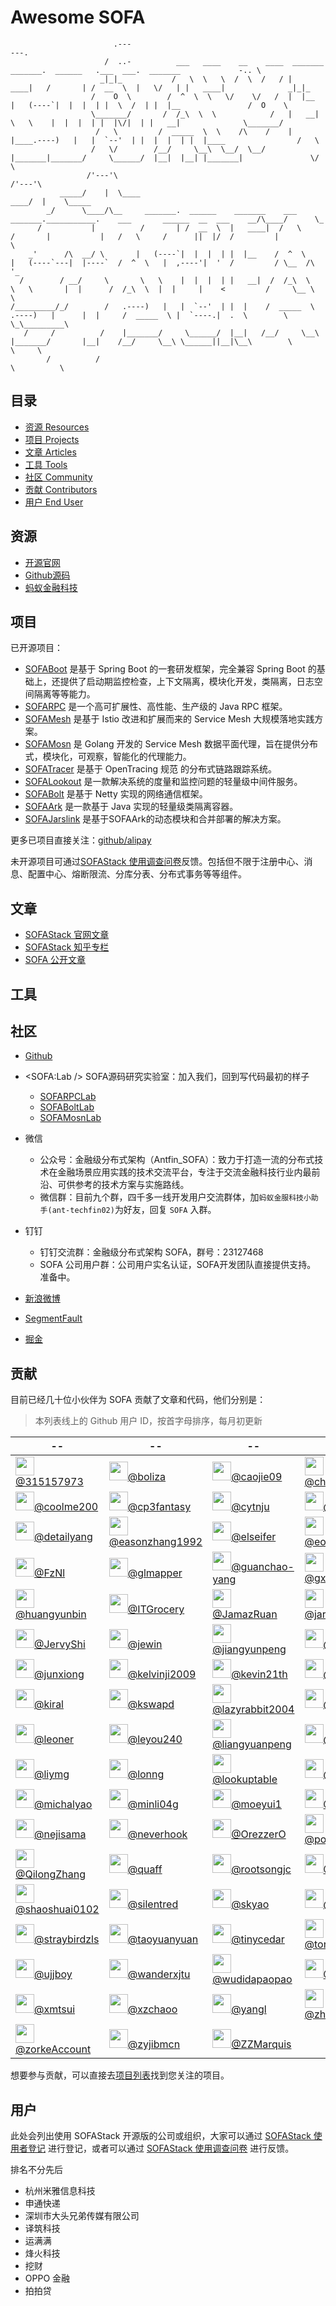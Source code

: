 # Awesome SOFA

```plain
                       .---                                                                                                   ---.
                     /  ..-          ___   ____    __    ____  _______     _______.  ______   .___  ___.  _______             -.. \
                    _|_|_           /   \  \   \  /  \  /   / |   ____|   /       | /  __  \  |   \/   | |   ____|              _|_|_
                  /    O  \        /  ^  \  \   \/    \/   /  |  |__     |   (----`|  |  |  | |  \  /  | |  |__               /  O    \
                  \_______/       /  /_\  \  \            /   |   __|     \   \    |  |  |  | |  |\/|  | |   __|              \_______/
                   /   \         /  _____  \  \    /\    /    |  |____.----)   |   |  `--'  | |  |  |  | |  |____                /   \
                  /   \/        /__/     \__\  \__/  \__/     |_______|_______/     \______/  |__|  |__| |_______|               \/   \
                 /'---'\                                                                                                         /'---'\
           _____/    |  \____                                                                                               ____/  |    \_____
        _/      \____/\__     _______.  ______    _______    ___           _______.___________.    ___       ______  __  ___    __/\____/      \_
      /           |          /       | /  __  \  |   ____|  /   \         /       |           |   /   \     /      ||  |/  /         |            \
    _'      /\  __/ \       |   (----`|  |  |  | |  |__    /  ^  \       |   (----`---|  |----`  /  ^  \   |  ,----'|  '  /         / \__  /\      '_
  /        / __/     \       \   \    |  |  |  | |   __|  /  /_\  \       \   \       |  |      /  /_\  \  |  |     |    <         /     \__ \        \
/_________/_/        /   .----)   |   |  `--'  | |  |    /  _____  \  .----)   |      |  |     /  _____  \ |  `----.|  .  \        \        \_\_________\
   /     /          /    |_______/     \______/  |__|   /__/     \__\ |_______/       |__|    /__/     \__\ \______||__|\__\        \          \     \
        /          /                                                                                                                 \          \
```

## 目录

- [资源 Resources](#resources)
- [项目 Projects](#projects)
- [文章 Articles](#articles)
- [工具 Tools](#tools)
- [社区 Community](#community)
- [贡献 Contributors](#contributors)
- [用户 End User](#enduser)

<span id="resources" />

## 资源

- [开源官网](https://www.sofastack.tech)
- [Github源码](https://github.com/alipay?q=sofa)
- [蚂蚁金融科技](https://tech.antfin.com/sofa)

<span id="projects" />

## 项目 

已开源项目：

- [SOFABoot](https://github.com/alipay/sofa-boot) 是基于 Spring Boot 的一套研发框架，完全兼容 Spring Boot 的基础上，还提供了启动期监控检查，上下文隔离，模块化开发，类隔离，日志空间隔离等等能力。
- [SOFARPC](https://github.com/alipay/sofa-rpc) 是一个高可扩展性、高性能、生产级的 Java RPC 框架。
- [SOFAMesh](https://github.com/alipay/sofa-mesh) 是基于 Istio 改进和扩展而来的 Service Mesh 大规模落地实践方案。
- [SOFAMosn](https://github.com/alipay/sofa-mosn) 是 Golang 开发的 Service Mesh 数据平面代理，旨在提供分布式，模块化，可观察，智能化的代理能力。
- [SOFATracer](https://github.com/alipay/sofa-tracer) 是基于 OpenTracing 规范 的分布式链路跟踪系统。
- [SOFALookout](https://github.com/alipay/sofa-lookout) 是一款解决系统的度量和监控问题的轻量级中间件服务。
- [SOFABolt](https://github.com/alipay/sofa-bolt) 是基于 Netty 实现的网络通信框架。
- [SOFAArk](https://github.com/alipay/sofa-ark) 是一款基于 Java 实现的轻量级类隔离容器。
- [SOFAJarslink](https://github.com/alipay/sofa-jarslink) 是基于SOFAArk的动态模块和合并部署的解决方案。

更多已项目直接关注：[github/alipay](https://github.com/alipay?q=sofa)

未开源项目可通过[SOFAStack 使用调查问卷](https://wj.qq.com/s/2698623/5fe1)反馈。包括但不限于注册中心、消息、配置中心、熔断限流、分库分表、分布式事务等等组件。

<span id="articles" />

## 文章

- [SOFAStack 官网文章](https://www.sofastack.tech/posts)
- [SOFAStack 知乎专栏](https://zhuanlan.zhihu.com/sofastack)
- [SOFA 公开文章](https://www.yuque.com/huarou/gd4szw)

<span id="tools" />

## 工具

<span id="community" />

## 社区

- [Github](https://github.com/alipay/)
- <SOFA:Lab /> SOFA源码研究实验室：加入我们，回到写代码最初的样子
  - [SOFARPCLab](https://www.yuque.com/sofarpclab)
  - [SOFABoltLab](https://www.yuque.com/sofaboltlab)
  - [SOFAMosnLab](https://www.yuque.com/sofamosn)
- 微信
  - 公众号：金融级分布式架构（Antfin_SOFA）：致力于打造一流的分布式技术在金融场景应用实践的技术交流平台，专注于交流金融科技行业内最前沿、可供参考的技术方案与实施路线。
  - 微信群：目前九个群，四千多一线开发用户交流群体，加`蚂蚁金服科技小助手(ant-techfin02)`为好友，回复 `SOFA` 入群。
- 钉钉
  - 钉钉交流群：金融级分布式架构 SOFA，群号：23127468
  - SOFA 公司用户群：公司用户实名认证，SOFA开发团队直接提供支持。 准备中。
- [新浪微博](https://weibo.com/sofastack)

- [SegmentFault](https://segmentfault.com/t/sofa)
- [掘金](https://juejin.im/user/5a42596ff265da43062b06e8)

<span id="contributors" />

## 贡献

目前已经几十位小伙伴为 SOFA 贡献了文章和代码，他们分别是：
> 本列表线上的 Github 用户 ID，按首字母排序，每月初更新

| -- | -- | -- | -- | -- |
| -- | -- | -- | -- | -- |
| <a href="http://github.com/315157973" target="_blank"><img src="https://avatars2.githubusercontent.com/u/9758905?v=4&s=25" weight="30" height="30" />@315157973</a> | <a href="http://github.com/boliza" target="_blank"><img src="https://avatars3.githubusercontent.com/u/1076043?v=4&s=25" weight="30" height="30" />@boliza</a> | <a href="http://github.com/caojie09" target="_blank"><img src="https://avatars2.githubusercontent.com/u/38058846?v=4&s=25" weight="30" height="30" />@caojie09</a> | <a href="http://github.com/chenhui0212" target="_blank"><img src="https://avatars3.githubusercontent.com/u/6693957?v=4&s=25" weight="30" height="30" />@chenhui0212</a> | <a href="http://github.com/choleraehyq" target="_blank"><img src="https://avatars3.githubusercontent.com/u/8923413?v=4&s=25" weight="30" height="30" />@choleraehyq</a> |
| <a href="http://github.com/coolme200" target="_blank"><img src="https://avatars0.githubusercontent.com/u/1400114?v=4&s=25" weight="30" height="30" />@coolme200</a> | <a href="http://github.com/cp3fantasy" target="_blank"><img src="https://avatars2.githubusercontent.com/u/5997617?v=4&s=25" weight="30" height="30" />@cp3fantasy</a> | <a href="http://github.com/cytnju" target="_blank"><img src="https://avatars2.githubusercontent.com/u/23069836?v=4&s=25" weight="30" height="30" />@cytnju</a> | <a href="http://github.com/dawxy" target="_blank"><img src="https://avatars1.githubusercontent.com/u/11092308?v=4&s=25" weight="30" height="30" />@dawxy</a> | <a href="http://github.com/dbl-x" target="_blank"><img src="https://avatars3.githubusercontent.com/u/3138469?v=4&s=25" weight="30" height="30" />@dbl-x</a> |
| <a href="http://github.com/detailyang" target="_blank"><img src="https://avatars3.githubusercontent.com/u/3370345?v=4&s=25" weight="30" height="30" />@detailyang</a> | <a href="http://github.com/easonzhang1992" target="_blank"><img src="https://avatars1.githubusercontent.com/u/25562228?v=4&s=25" weight="30" height="30" />@easonzhang1992</a> | <a href="http://github.com/elseifer" target="_blank"><img src="https://avatars3.githubusercontent.com/u/16420699?v=4&s=25" weight="30" height="30" />@elseifer</a> | <a href="http://github.com/eonezhang" target="_blank"><img src="https://avatars3.githubusercontent.com/u/1627260?v=4&s=25" weight="30" height="30" />@eonezhang</a> | <a href="http://github.com/fleeto" target="_blank"><img src="https://avatars3.githubusercontent.com/u/6958477?v=4&s=25" weight="30" height="30" />@fleeto</a> |
| <a href="http://github.com/FzNl" target="_blank"><img src="https://avatars1.githubusercontent.com/u/8958571?v=4&s=25" weight="30" height="30" />@FzNl</a> | <a href="http://github.com/glmapper" target="_blank"><img src="https://avatars1.githubusercontent.com/u/35319286?v=4&s=25" weight="30" height="30" />@glmapper</a> | <a href="http://github.com/guanchao-yang" target="_blank"><img src="https://avatars3.githubusercontent.com/u/32863418?v=4&s=25" weight="30" height="30" />@guanchao-yang</a> | <a href="http://github.com/gxcsoccer" target="_blank"><img src="https://avatars2.githubusercontent.com/u/1207064?v=4&s=25" weight="30" height="30" />@gxcsoccer</a> | <a href="http://github.com/hqq2023623" target="_blank"><img src="https://avatars2.githubusercontent.com/u/6971152?v=4&s=25" weight="30" height="30" />@hqq2023623</a> |
| <a href="http://github.com/huangyunbin" target="_blank"><img src="https://avatars2.githubusercontent.com/u/1046037?v=4&s=25" weight="30" height="30" />@huangyunbin</a> | <a href="http://github.com/ITGrocery" target="_blank"><img src="https://avatars3.githubusercontent.com/u/10252344?v=4&s=25" weight="30" height="30" />@ITGrocery</a> | <a href="http://github.com/JamazRuan" target="_blank"><img src="https://avatars1.githubusercontent.com/u/44109623?v=4&s=25" weight="30" height="30" />@JamazRuan</a> | <a href="http://github.com/jaredleechn" target="_blank"><img src="https://avatars3.githubusercontent.com/u/5318333?v=4&s=25" weight="30" height="30" />@jaredleechn</a> | <a href="http://github.com/JarVZhao" target="_blank"><img src="https://avatars1.githubusercontent.com/u/39182231?v=4&s=25" weight="30" height="30" />@JarVZhao</a> |
| <a href="http://github.com/JervyShi" target="_blank"><img src="https://avatars0.githubusercontent.com/u/1862729?v=4&s=25" weight="30" height="30" />@JervyShi</a> | <a href="http://github.com/jewin" target="_blank"><img src="https://avatars1.githubusercontent.com/u/5440811?v=4&s=25" weight="30" height="30" />@jewin</a> | <a href="http://github.com/jiangyunpeng" target="_blank"><img src="https://avatars3.githubusercontent.com/u/1752994?v=4&s=25" weight="30" height="30" />@jiangyunpeng</a> | <a href="http://github.com/jjtyro" target="_blank"><img src="https://avatars1.githubusercontent.com/u/1267286?v=4&s=25" weight="30" height="30" />@jjtyro</a> | <a href="http://github.com/JoeKerouac" target="_blank"><img src="https://avatars1.githubusercontent.com/u/18147095?v=4&s=25" weight="30" height="30" />@JoeKerouac</a> |
| <a href="http://github.com/junxiong" target="_blank"><img src="https://avatars3.githubusercontent.com/u/721533?v=4&s=25" weight="30" height="30" />@junxiong</a> | <a href="http://github.com/kelvinji2009" target="_blank"><img src="https://avatars0.githubusercontent.com/u/881201?v=4&s=25" weight="30" height="30" />@kelvinji2009</a> | <a href="http://github.com/kevin21th" target="_blank"><img src="https://avatars2.githubusercontent.com/u/41314762?v=4&s=25" weight="30" height="30" />@kevin21th</a> | <a href="http://github.com/khotyn" target="_blank"><img src="https://avatars1.githubusercontent.com/u/584455?v=4&s=25" weight="30" height="30" />@khotyn</a> | <a href="http://github.com/killagu" target="_blank"><img src="https://avatars1.githubusercontent.com/u/6897780?v=4&s=25" weight="30" height="30" />@killagu</a> |
| <a href="http://github.com/kiral" target="_blank"><img src="https://avatars1.githubusercontent.com/u/3823960?v=4&s=25" weight="30" height="30" />@kiral</a> | <a href="http://github.com/kswapd" target="_blank"><img src="https://avatars2.githubusercontent.com/u/6203557?v=4&s=25" weight="30" height="30" />@kswapd</a> | <a href="http://github.com/lazyrabbit2004" target="_blank"><img src="https://avatars0.githubusercontent.com/u/42604021?v=4&s=25" weight="30" height="30" />@lazyrabbit2004</a> | <a href="http://github.com/ldxdl" target="_blank"><img src="https://avatars2.githubusercontent.com/u/40663988?v=4&s=25" weight="30" height="30" />@ldxdl</a> | <a href="http://github.com/leizhiyuan" target="_blank"><img src="https://avatars3.githubusercontent.com/u/2684384?v=4&s=25" weight="30" height="30" />@leizhiyuan</a> |
| <a href="http://github.com/leoner" target="_blank"><img src="https://avatars1.githubusercontent.com/u/546535?v=4&s=25" weight="30" height="30" />@leoner</a> | <a href="http://github.com/leyou240" target="_blank"><img src="https://avatars2.githubusercontent.com/u/9214525?v=4&s=25" weight="30" height="30" />@leyou240</a> | <a href="http://github.com/liangyuanpeng" target="_blank"><img src="https://avatars1.githubusercontent.com/u/28711504?v=4&s=25" weight="30" height="30" />@liangyuanpeng</a> | <a href="http://github.com/lichuang" target="_blank"><img src="https://avatars0.githubusercontent.com/u/1998569?v=4&s=25" weight="30" height="30" />@lichuang</a> | <a href="http://github.com/Lingtaonju" target="_blank"><img src="https://avatars2.githubusercontent.com/u/19946268?v=4&s=25" weight="30" height="30" />@Lingtaonju</a> |
| <a href="http://github.com/liymg" target="_blank"><img src="https://avatars0.githubusercontent.com/u/36815383?v=4&s=25" weight="30" height="30" />@liymg</a> | <a href="http://github.com/lonng" target="_blank"><img src="https://avatars3.githubusercontent.com/u/1638682?v=4&s=25" weight="30" height="30" />@lonng</a> | <a href="http://github.com/lookuptable" target="_blank"><img src="https://avatars1.githubusercontent.com/u/5387584?v=4&s=25" weight="30" height="30" />@lookuptable</a> | <a href="http://github.com/luyiisme" target="_blank"><img src="https://avatars0.githubusercontent.com/u/15273963?v=4&s=25" weight="30" height="30" />@luyiisme</a> | <a href="http://github.com/meua" target="_blank"><img src="https://avatars3.githubusercontent.com/u/11570442?v=4&s=25" weight="30" height="30" />@meua</a> |
| <a href="http://github.com/michalyao" target="_blank"><img src="https://avatars0.githubusercontent.com/u/17451490?v=4&s=25" weight="30" height="30" />@michalyao</a> | <a href="http://github.com/minli04g" target="_blank"><img src="https://avatars3.githubusercontent.com/u/18209024?v=4&s=25" weight="30" height="30" />@minli04g</a> | <a href="http://github.com/moeyui1" target="_blank"><img src="https://avatars0.githubusercontent.com/u/11503525?v=4&s=25" weight="30" height="30" />@moeyui1</a> | <a href="http://github.com/Moriadry" target="_blank"><img src="https://avatars0.githubusercontent.com/u/6925549?v=4&s=25" weight="30" height="30" />@Moriadry</a> | <a href="http://github.com/NeGnail" target="_blank"><img src="https://avatars2.githubusercontent.com/u/16985636?v=4&s=25" weight="30" height="30" />@NeGnail</a> |
| <a href="http://github.com/nejisama" target="_blank"><img src="https://avatars0.githubusercontent.com/u/16449274?v=4&s=25" weight="30" height="30" />@nejisama</a> | <a href="http://github.com/neverhook" target="_blank"><img src="https://avatars0.githubusercontent.com/u/41352674?v=4&s=25" weight="30" height="30" />@neverhook</a> | <a href="http://github.com/OrezzerO" target="_blank"><img src="https://avatars2.githubusercontent.com/u/13081689?v=4&s=25" weight="30" height="30" />@OrezzerO</a> | <a href="http://github.com/popomore" target="_blank"><img src="https://avatars1.githubusercontent.com/u/360661?v=4&s=25" weight="30" height="30" />@popomore</a> | <a href="http://github.com/pxzero" target="_blank"><img src="https://avatars2.githubusercontent.com/u/7530125?v=4&s=25" weight="30" height="30" />@pxzero</a> |
| <a href="http://github.com/QilongZhang" target="_blank"><img src="https://avatars3.githubusercontent.com/u/8833026?v=4&s=25" weight="30" height="30" />@QilongZhang</a> | <a href="http://github.com/quaff" target="_blank"><img src="https://avatars0.githubusercontent.com/u/143040?v=4&s=25" weight="30" height="30" />@quaff</a> | <a href="http://github.com/rootsongjc" target="_blank"><img src="https://avatars3.githubusercontent.com/u/3328185?v=4&s=25" weight="30" height="30" />@rootsongjc</a> | <a href="http://github.com/ScienJus" target="_blank"><img src="https://avatars3.githubusercontent.com/u/8350653?v=4&s=25" weight="30" height="30" />@ScienJus</a> | <a href="http://github.com/sevennt" target="_blank"><img src="https://avatars0.githubusercontent.com/u/10843736?v=4&s=25" weight="30" height="30" />@sevennt</a> |
| <a href="http://github.com/shaoshuai0102" target="_blank"><img src="https://avatars0.githubusercontent.com/u/456108?v=4&s=25" weight="30" height="30" />@shaoshuai0102</a> | <a href="http://github.com/silentred" target="_blank"><img src="https://avatars0.githubusercontent.com/u/3345293?v=4&s=25" weight="30" height="30" />@silentred</a> | <a href="http://github.com/skyao" target="_blank"><img src="https://avatars3.githubusercontent.com/u/1582369?v=4&s=25" weight="30" height="30" />@skyao</a> | <a href="http://github.com/stdupp" target="_blank"><img src="https://avatars3.githubusercontent.com/u/6189788?v=4&s=25" weight="30" height="30" />@stdupp</a> | <a href="http://github.com/SteNicholas" target="_blank"><img src="https://avatars2.githubusercontent.com/u/10048174?v=4&s=25" weight="30" height="30" />@SteNicholas</a> |
| <a href="http://github.com/straybirdzls" target="_blank"><img src="https://avatars3.githubusercontent.com/u/7148759?v=4&s=25" weight="30" height="30" />@straybirdzls</a> | <a href="http://github.com/taoyuanyuan" target="_blank"><img src="https://avatars3.githubusercontent.com/u/2707372?v=4&s=25" weight="30" height="30" />@taoyuanyuan</a> | <a href="http://github.com/tinycedar" target="_blank"><img src="https://avatars0.githubusercontent.com/u/8019222?v=4&s=25" weight="30" height="30" />@tinycedar</a> | <a href="http://github.com/tonyhawkwen" target="_blank"><img src="https://avatars2.githubusercontent.com/u/4549311?v=4&s=25" weight="30" height="30" />@tonyhawkwen</a> | <a href="http://github.com/TreeLin" target="_blank"><img src="https://avatars0.githubusercontent.com/u/2898747?v=4&s=25" weight="30" height="30" />@TreeLin</a> |
| <a href="http://github.com/ujjboy" target="_blank"><img src="https://avatars1.githubusercontent.com/u/1424920?v=4&s=25" weight="30" height="30" />@ujjboy</a> | <a href="http://github.com/wanderxjtu" target="_blank"><img src="https://avatars2.githubusercontent.com/u/621135?v=4&s=25" weight="30" height="30" />@wanderxjtu</a> | <a href="http://github.com/wudidapaopao" target="_blank"><img src="https://avatars3.githubusercontent.com/u/13719073?v=4&s=25" weight="30" height="30" />@wudidapaopao</a> | <a href="http://github.com/XadillaX" target="_blank"><img src="https://avatars3.githubusercontent.com/u/2842176?v=4&s=25" weight="30" height="30" />@XadillaX</a> | <a href="http://github.com/xiaoguoqiang" target="_blank"><img src="https://avatars0.githubusercontent.com/u/29472210?v=4&s=25" weight="30" height="30" />@xiaoguoqiang</a> |
| <a href="http://github.com/xmtsui" target="_blank"><img src="https://avatars0.githubusercontent.com/u/1542690?v=4&s=25" weight="30" height="30" />@xmtsui</a> | <a href="http://github.com/xzchaoo" target="_blank"><img src="https://avatars0.githubusercontent.com/u/8319940?v=4&s=25" weight="30" height="30" />@xzchaoo</a> | <a href="http://github.com/yangl" target="_blank"><img src="https://avatars3.githubusercontent.com/u/231353?v=4&s=25" weight="30" height="30" />@yangl</a> | <a href="http://github.com/zhaojigang" target="_blank"><img src="https://avatars1.githubusercontent.com/u/14085645?v=4&s=25" weight="30" height="30" />@zhaojigang</a> | <a href="http://github.com/zhenhua" target="_blank"><img src="https://avatars0.githubusercontent.com/u/1314275?v=4&s=25" weight="30" height="30" />@zhenhua</a> |
| <a href="http://github.com/zorkeAccount" target="_blank"><img src="https://avatars3.githubusercontent.com/u/19190735?v=4&s=25" weight="30" height="30" />@zorkeAccount</a> | <a href="http://github.com/zyjibmcn" target="_blank"><img src="https://avatars0.githubusercontent.com/u/4906448?v=4&s=25" weight="30" height="30" />@zyjibmcn</a> | <a href="http://github.com/ZZMarquis" target="_blank"><img src="https://avatars1.githubusercontent.com/u/7624583?v=4&s=25" weight="30" height="30" />@ZZMarquis</a> 


想要参与贡献，可以直接去[项目列表](#projects)找到您关注的项目。

<span id="enduser" />

## 用户

此处会列出使用 SOFAStack 开源版的公司或组织，大家可以通过 [SOFAStack 使用者登记](https://github.com/alipay/sofastack-doc/issues/42) 进行登记，或者可以通过 [SOFAStack 使用调查问卷](https://wj.qq.com/s/2698623/5fe1) 进行反馈。

排名不分先后

- 杭州米雅信息科技
- 申通快递
- 深圳市大头兄弟传媒有限公司
- 译筑科技
- 运满满
- 烽火科技
- 挖财
- OPPO 金融
- 拍拍贷
